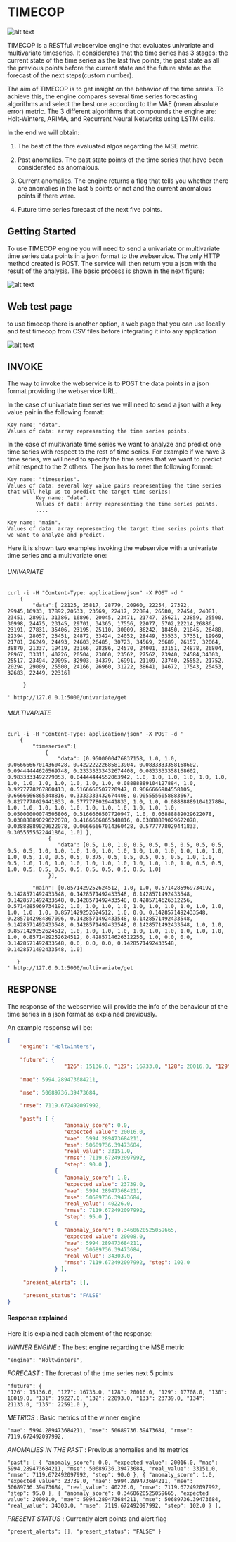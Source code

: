 TIMECOP
=======

![alt text](https://raw.githubusercontent.com/BBVA/timecop/master/doc/img/timecop.png)


TIMECOP is a RESTful webservice engine that evaluates univariate and multivariate timeseries. It considerates that the time series has 3 stages: the current state of the time series as the last five points, the past state as all the previous points before the current state and the future state as the forecast of the next steps(custom number). 

The aim of TIMECOP is to get insight on the behavior of the time series. To achieve this, the engine compares several time series forecasting algorithms and select the best one according to the MAE (mean absolute error) metric. The 3 different algorithms that compounds the engine are: Holt-Winters, ARIMA, and Recurrent Neural Networks using LSTM cells.

In the end we will obtain:

1. The best of the thre evaluated algos regarding the MSE metric.

2. Past anomalies. The past state points of the time series that have been considerated as anomalous.

3. Current anomalies. The engine returns a flag that tells you whether there are anomalies in the last 5 points or not and the current anomalous points if there were. 

4. Future time series forecast of the next five points.


## Getting Started

To use TIMECOP engine you will need to send a univariate or multivariate time series data points in a json format to the webservice. The only HTTP method created is POST. The service will then return you a json with the result of the analysis. The basic process is shown in the next figure:


![alt text](https://raw.githubusercontent.com/BBVA/timecop/master/doc/img/flow_chart.jpg)

## Web test page

to use timecop there is another option, a web page that you can use locally and test timecop from CSV files before integrating it into any application

![alt text](https://raw.githubusercontent.com/BBVA/timecop/master/doc/img/Webpage.png)


## INVOKE

The way to invoke the webservice is to POST the data points in a json format providing the webservice URL.

In the case of univariate time series we will need to send a json with a key value pair in the following format: 

    Key name: "data".
    Values of data: array representing the time series points. 
    
    
In the case of multivariate time series we want to analyze and predict one time series with respect to the rest of time series. For example if we have 3 time series, we will need to specify the time series that we want to predict whit respect to the 2 others. The json has to meet the following format: 

    Key name: "timeseries".
    Values of data: several key value pairs representing the time series that will help us to predict the target time series:
             Key name: "data".
             Values of data: array representing the time series points. 
             ....
    
    Key name: "main".
    Values of data: array representing the target time series points that we want to analyze and predict. 

Here it is shown two examples invoking the webservice with a univariate time series and a multivariate one:

###### UNIVARIATE
```
curl -i -H "Content-Type: application/json" -X POST -d '
    {
        "data":[ 22125, 25817, 28779, 20960, 22254, 27392, 29945,16933, 17892,20533, 23569, 22417, 22084, 26580, 27454, 24081, 23451, 28991, 31386, 16896, 20045, 23471, 21747, 25621, 23859, 25500, 30998, 24475, 23145, 29701, 34365, 17556, 22077, 5702,22214,26886, 23191, 27831, 35406, 23195, 25110, 30009, 36242, 18450, 21845, 26488, 22394, 28057, 25451, 24872, 33424, 24052, 28449, 33533, 37351, 19969, 21701, 26249, 24493, 24603,26485, 30723, 34569, 26689, 26157, 32064, 38870, 21337, 19419, 23166, 28286, 24570, 24001, 33151, 24878, 26804, 28967, 33311, 40226, 20504, 23060, 23562, 27562, 23940, 24584,34303, 25517, 23494, 29095, 32903, 34379, 16991, 21109, 23740, 25552, 21752, 20294, 29009, 25500, 24166, 26960, 31222, 38641, 14672, 17543, 25453, 32683, 22449, 22316]
        
     }
    
' http://127.0.0.1:5000/univariate/get
```
###### MULTIVARIATE
```
curl -i -H "Content-Type: application/json" -X POST -d '
    {
        "timeseries":[ 
            {
                "data": [0.9500000476837158, 1.0, 1.0, 0.06666667014360428, 0.42222222685813904, 0.0833333358168602, 0.09444444626569748, 0.23333333432674408, 0.0833333358168602, 0.9833333492279053, 0.04444444552063942, 1.0, 1.0, 1.0, 1.0, 1.0, 1.0, 1.0, 1.0, 1.0, 1.0, 1.0, 1.0, 1.0, 0.08888889104127884, 1.0, 0.9277778267860413, 0.5166666507720947, 0.9666666984558105, 0.6666666865348816, 0.3333333432674408, 0.9055556058883667, 0.8277778029441833, 0.5777778029441833, 1.0, 1.0, 0.08888889104127884, 1.0, 1.0, 1.0, 1.0, 1.0, 1.0, 1.0, 1.0, 1.0, 1.0, 1.0, 0.05000000074505806, 0.5166666507720947, 1.0, 0.03888889029622078, 0.03888889029622078, 0.4166666865348816, 0.03888889029622078, 0.03888889029622078, 0.06666667014360428, 0.5777778029441833, 0.3055555522441864, 1.0] }, 
             {
                "data": [0.5, 1.0, 1.0, 0.5, 0.5, 0.5, 0.5, 0.5, 0.5, 0.5, 0.5, 1.0, 1.0, 1.0, 1.0, 1.0, 1.0, 1.0, 1.0, 1.0, 1.0, 1.0, 1.0, 1.0, 0.5, 1.0, 0.5, 0.5, 0.375, 0.5, 0.5, 0.5, 0.5, 0.5, 1.0, 1.0, 0.5, 1.0, 1.0, 1.0, 1.0, 1.0, 1.0, 1.0, 1.0, 1.0, 1.0, 1.0, 0.5, 0.5, 1.0, 0.5, 0.5, 0.5, 0.5, 0.5, 0.5, 0.5, 0.5, 1.0]
             }], 
                
        "main": [0.8571429252624512, 1.0, 1.0, 0.5714285969734192, 0.1428571492433548, 0.1428571492433548, 0.1428571492433548, 0.1428571492433548, 0.1428571492433548, 0.4285714626312256, 0.5714285969734192, 1.0, 1.0, 1.0, 1.0, 1.0, 1.0, 1.0, 1.0, 1.0, 1.0, 1.0, 1.0, 1.0, 0.8571429252624512, 1.0, 0.0, 0.1428571492433548, 0.2857142984867096, 0.1428571492433548, 0.1428571492433548, 0.1428571492433548, 0.1428571492433548, 0.1428571492433548, 1.0, 1.0, 0.8571429252624512, 1.0, 1.0, 1.0, 1.0, 1.0, 1.0, 1.0, 1.0, 1.0, 1.0, 1.0, 0.8571429252624512, 0.4285714626312256, 1.0, 0.0, 0.0, 0.1428571492433548, 0.0, 0.0, 0.0, 0.1428571492433548, 0.1428571492433548, 1.0]
        
   }
' http://127.0.0.1:5000/multivariate/get
```

## RESPONSE

The response of the webservice will provide the info of the behaviour of the time series in a json format as explained previously.

An example response will be:

```json
{
    "engine": "Holtwinters",
    
    "future": {
                  "126": 15136.0, "127": 16733.0, "128": 20016.0, "129": 17708.0, "130": 18019.0, "131": 19227.0, "132": 22893.0, "133":          23739.0, "134": 21133.0, "135": 22591.0 },
                  
    "mae": 5994.289473684211, 
    
    "mse": 50689736.39473684, 
    
    "rmse": 7119.672492097992,
    
    "past": [ { 
                  "anomaly_score": 0.0, 
                  "expected value": 20016.0, 
                  "mae": 5994.289473684211, 
                  "mse": 50689736.39473684, 
                  "real_value": 33151.0, 
                  "rmse": 7119.672492097992, 
                  "step": 90.0 }, 
               {
                  "anomaly_score": 1.0, 
                  "expected value": 23739.0, 
                  "mae": 5994.289473684211, 
                  "mse": 50689736.39473684, 
                  "real_value": 40226.0, 
                  "rmse": 7119.672492097992, 
                  "step": 95.0 }, 
               { 
                  "anomaly_score": 0.3460620525059665, 
                  "expected value": 20008.0, 
                  "mae": 5994.289473684211, 
                  "mse": 50689736.39473684, 
                  "real_value": 34303.0, 
                  "rmse": 7119.672492097992, "step": 102.0 
               } ],
               
     "present_alerts": [], 
     
     "present_status": "FALSE" 
}

```


#### Response explained

Here it is explained each element of the response:

*WINNER ENGINE* : The best engine regarding the MSE metric
```
"engine": "Holtwinters",
```

*FORECAST* : The forecast of the time series next 5 points
```
"future": {
"126": 15136.0, "127": 16733.0, "128": 20016.0, "129": 17708.0, "130": 18019.0, "131": 19227.0, "132": 22893.0, "133": 23739.0, "134": 21133.0, "135": 22591.0 },
```
*METRICS* : Basic metrics of the winner engine
```
"mae": 5994.289473684211, "mse": 50689736.39473684, "rmse": 7119.672492097992,
```

*ANOMALIES IN THE PAST* : Previous anomalies and its metrics
```
"past": [ { "anomaly_score": 0.0, "expected value": 20016.0, "mae": 5994.289473684211, "mse": 50689736.39473684, "real_value": 33151.0, "rmse": 7119.672492097992, "step": 90.0 }, { "anomaly_score": 1.0, "expected value": 23739.0, "mae": 5994.289473684211, "mse": 50689736.39473684, "real_value": 40226.0, "rmse": 7119.672492097992, "step": 95.0 }, { "anomaly_score": 0.3460620525059665, "expected value": 20008.0, "mae": 5994.289473684211, "mse": 50689736.39473684, "real_value": 34303.0, "rmse": 7119.672492097992, "step": 102.0 } ],
```
*PRESENT STATUS* : Currently alert points and alert flag

```
"present_alerts": [], "present_status": "FALSE" }
```
